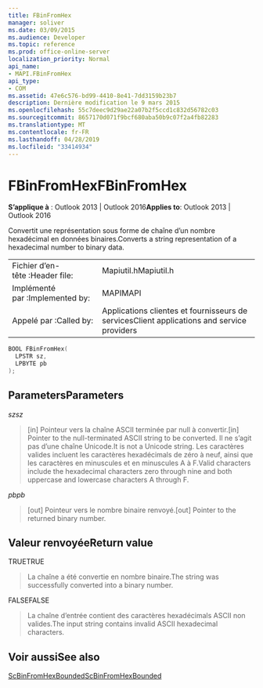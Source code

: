 ```yaml
---
title: FBinFromHex
manager: soliver
ms.date: 03/09/2015
ms.audience: Developer
ms.topic: reference
ms.prod: office-online-server
localization_priority: Normal
api_name:
- MAPI.FBinFromHex
api_type:
- COM
ms.assetid: 47e6c576-bd99-4410-8e41-7dd3159b23b7
description: Dernière modification le 9 mars 2015
ms.openlocfilehash: 55c7deec9d29ae22a07b2f5ccd1c832d56782c03
ms.sourcegitcommit: 8657170d071f9bcf680aba50b9c07f2a4fb82283
ms.translationtype: MT
ms.contentlocale: fr-FR
ms.lasthandoff: 04/28/2019
ms.locfileid: "33414934"
---
```

# <a name="fbinfromhex"></a><span data-ttu-id="c6adf-103">FBinFromHex</span><span class="sxs-lookup"><span data-stu-id="c6adf-103">FBinFromHex</span></span>

  
  
<span data-ttu-id="c6adf-104">**S’applique à** : Outlook 2013 | Outlook 2016</span><span class="sxs-lookup"><span data-stu-id="c6adf-104">**Applies to**: Outlook 2013 | Outlook 2016</span></span> 
  
<span data-ttu-id="c6adf-105">Convertit une représentation sous forme de chaîne d’un nombre hexadécimal en données binaires.</span><span class="sxs-lookup"><span data-stu-id="c6adf-105">Converts a string representation of a hexadecimal number to binary data.</span></span> 
  
|||
|:-----|:-----|
|<span data-ttu-id="c6adf-106">Fichier d’en-tête :</span><span class="sxs-lookup"><span data-stu-id="c6adf-106">Header file:</span></span>  <br/> |<span data-ttu-id="c6adf-107">Mapiutil.h</span><span class="sxs-lookup"><span data-stu-id="c6adf-107">Mapiutil.h</span></span>  <br/> |
|<span data-ttu-id="c6adf-108">Implémenté par :</span><span class="sxs-lookup"><span data-stu-id="c6adf-108">Implemented by:</span></span>  <br/> |<span data-ttu-id="c6adf-109">MAPI</span><span class="sxs-lookup"><span data-stu-id="c6adf-109">MAPI</span></span>  <br/> |
|<span data-ttu-id="c6adf-110">Appelé par :</span><span class="sxs-lookup"><span data-stu-id="c6adf-110">Called by:</span></span>  <br/> |<span data-ttu-id="c6adf-111">Applications clientes et fournisseurs de services</span><span class="sxs-lookup"><span data-stu-id="c6adf-111">Client applications and service providers</span></span>  <br/> |
   
```cpp
BOOL FBinFromHex(
  LPSTR sz,
  LPBYTE pb
);
```

## <a name="parameters"></a><span data-ttu-id="c6adf-112">Parameters</span><span class="sxs-lookup"><span data-stu-id="c6adf-112">Parameters</span></span>

 <span data-ttu-id="c6adf-113">_sz_</span><span class="sxs-lookup"><span data-stu-id="c6adf-113">_sz_</span></span>
  
> <span data-ttu-id="c6adf-114">[in] Pointeur vers la chaîne ASCII terminée par null à convertir.</span><span class="sxs-lookup"><span data-stu-id="c6adf-114">[in] Pointer to the null-terminated ASCII string to be converted.</span></span> <span data-ttu-id="c6adf-115">Il ne s’agit pas d’une chaîne Unicode.</span><span class="sxs-lookup"><span data-stu-id="c6adf-115">It is not a Unicode string.</span></span> <span data-ttu-id="c6adf-116">Les caractères valides incluent les caractères hexadécimals de zéro à neuf, ainsi que les caractères en minuscules et en minuscules A à F.</span><span class="sxs-lookup"><span data-stu-id="c6adf-116">Valid characters include the hexadecimal characters zero through nine and both uppercase and lowercase characters A through F.</span></span>
    
 <span data-ttu-id="c6adf-117">_pb_</span><span class="sxs-lookup"><span data-stu-id="c6adf-117">_pb_</span></span>
  
> <span data-ttu-id="c6adf-118">[out] Pointeur vers le nombre binaire renvoyé.</span><span class="sxs-lookup"><span data-stu-id="c6adf-118">[out] Pointer to the returned binary number.</span></span>
    
## <a name="return-value"></a><span data-ttu-id="c6adf-119">Valeur renvoyée</span><span class="sxs-lookup"><span data-stu-id="c6adf-119">Return value</span></span>

<span data-ttu-id="c6adf-120">TRUE</span><span class="sxs-lookup"><span data-stu-id="c6adf-120">TRUE</span></span> 
  
> <span data-ttu-id="c6adf-121">La chaîne a été convertie en nombre binaire.</span><span class="sxs-lookup"><span data-stu-id="c6adf-121">The string was successfully converted into a binary number.</span></span> 
    
<span data-ttu-id="c6adf-122">FALSE</span><span class="sxs-lookup"><span data-stu-id="c6adf-122">FALSE</span></span> 
  
> <span data-ttu-id="c6adf-123">La chaîne d’entrée contient des caractères hexadécimals ASCII non valides.</span><span class="sxs-lookup"><span data-stu-id="c6adf-123">The input string contains invalid ASCII hexadecimal characters.</span></span>
    
## <a name="see-also"></a><span data-ttu-id="c6adf-124">Voir aussi</span><span class="sxs-lookup"><span data-stu-id="c6adf-124">See also</span></span>



[<span data-ttu-id="c6adf-125">ScBinFromHexBounded</span><span class="sxs-lookup"><span data-stu-id="c6adf-125">ScBinFromHexBounded</span></span>](scbinfromhexbounded.md)

